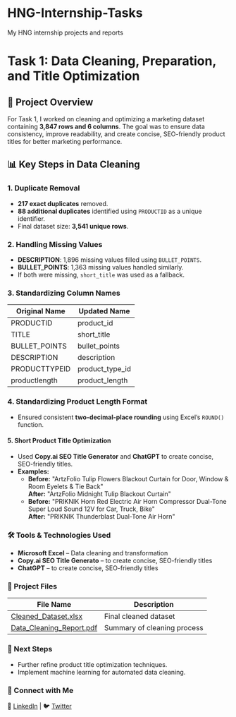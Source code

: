 # HNG-Internship-Tasks
My HNG internship projects and reports 

# Task 1: Data Cleaning, Preparation, and Title Optimization

## 📝 Project Overview
For Task 1, I worked on cleaning and optimizing a marketing dataset containing **3,847 rows and 6 columns**. The goal was to ensure data consistency, improve readability, and create concise, SEO-friendly product titles for better marketing performance.  

## 📊 Key Steps in Data Cleaning

### 1. Duplicate Removal
- **217 exact duplicates** removed.  
- **88 additional duplicates** identified using `PRODUCTID` as a unique identifier.  
- Final dataset size: **3,541 unique rows**.  

### **2. Handling Missing Values**  
- **DESCRIPTION**: 1,896 missing values filled using `BULLET_POINTS`.  
- **BULLET_POINTS**: 1,363 missing values handled similarly.  
- If both were missing, `short_title` was used as a fallback.  

### **3. Standardizing Column Names**  
| Original Name | Updated Name |  
|--------------|-------------|  
| PRODUCTID | product_id |  
| TITLE | short_title |  
| BULLET_POINTS | bullet_points |  
| DESCRIPTION | description |  
| PRODUCTTYPEID | product_type_id |  
| productlength | product_length |  

### **4. Standardizing Product Length Format**  
- Ensured consistent **two-decimal-place rounding** using Excel’s `ROUND()` function.  

#### **5. Short Product Title Optimization**  
- Used **Copy.ai SEO Title Generator** and **ChatGPT** to create concise, SEO-friendly titles.  
- **Examples:**  
  - **Before:** "ArtzFolio Tulip Flowers Blackout Curtain for Door, Window & Room Eyelets & Tie Back"  
    **After:** "ArtzFolio Midnight Tulip Blackout Curtain"  
  - **Before:** "PRIKNIK Horn Red Electric Air Horn Compressor Dual-Tone Super Loud Sound 12V for Car, Truck, Bike"  
    **After:** "PRIKNIK Thunderblast Dual-Tone Air Horn"  

### **🛠️ Tools & Technologies Used**  
- **Microsoft Excel** – Data cleaning and transformation  
- **Copy.ai SEO Title Generato** – to create concise, SEO-friendly titles  
- **ChatGPT** – to create concise, SEO-friendly titles


### **📁 Project Files**  
| File Name | Description |  
|-----------|------------|  
| [Cleaned_Dataset.xlsx](https://docs.google.com/spreadsheets/d/1GebEyS7ycjKmy_U9SEwVGHYSx31R88qlhnow3kT6Ilk/edit?usp=drive_link) | Final cleaned dataset |  
| [Data_Cleaning_Report.pdf](https://drive.google.com/file/d/1GaF3OVghkpxNFYDLz-rAScltNNDJf6qT/view?usp=drive_link) | Summary of cleaning process |  
  


### **📌 Next Steps**  
- Further refine product title optimization techniques.  
- Implement machine learning for automated data cleaning.  




### **📢 Connect with Me**  
💼 [LinkedIn](https://www.linkedin.com/in/tafri-annie/) | 🐦 [Twitter](https://x.com/TechyTafri) 

